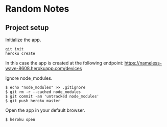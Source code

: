 # Random Notes

## Project setup

Initialize the app.
```
git init
heroku create
```
In this case the app is created at the following endpoint:
 https://nameless-wave-8608.herokuapp.com/devices

Ignore node_modules.
```
$ echo "node_modules" >> .gitignore
$ git rm -r --cached node_modules
$ git commit -am 'untracked node_modules'
$ git push heroku master
```

Open the app in your default browser.
```
$ heroku open
```
